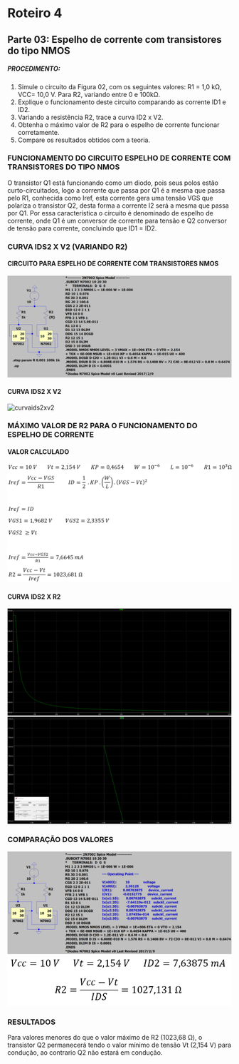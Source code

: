 # Roteiro 4

## Parte 03: Espelho de corrente com transistores do tipo NMOS

##### PROCEDIMENTO:

1. Simule o circuito da Figura 02, com os seguintes valores: R1 = 1,0 kΩ, VCC= 10,0 V. Para R2, variando entre 0 e 100kΩ.
2. Explique o funcionamento deste circuito comparando as corrente ID1 e ID2.
3. Variando a resistência R2, trace a curva ID2 x V2.
4. Obtenha o máximo valor de R2 para o espelho de corrente funcionar corretamente.
5. Compare os resultados obtidos com a teoria.

### FUNCIONAMENTO DO CIRCUITO ESPELHO DE CORRENTE COM TRANSISTORES DO TIPO NMOS

O transistor Q1 está funcionando como um diodo, pois seus polos estão curto-circuitados, logo a corrente que passa por Q1 é a mesma que passa pelo R1, conhecida como Iref, esta corrente gera uma tensão VGS que polariza o transistor Q2, desta forma a corrente I2 será a mesma que passa por Q1. Por essa característica o circuito é denominado de espelho de corrente, onde Q1 é um conversor de corrente para tensão e Q2 conversor de tensão para corrente, concluindo que ID1 = ID2.

### CURVA IDS2 X V2 (VARIANDO R2)

#### CIRCUITO PARA ESPELHO DE CORRENTE COM TRANSISTORES NMOS

![circuitocurvaids2xv22](/resources/imagens/relatorio4/parte3/circuitocurvaids2xv22.png)

#### CURVA IDS2 X V2

![curvaids2xv2](/resources/imagens/relatorio4/parte3/.png)

### MÁXIMO VALOR DE R2 PARA O FUNCIONAMENTO DO ESPELHO DE CORRENTE

#### VALOR CALCULADO

![maxvalorr](/resources/imagens/relatorio4/parte3/maxvalorr.png)

#### CURVA IDS2 X R2

![curvaids2xr2](/resources/imagens/relatorio4/parte3/curvaids2xr2.png)
![curvaids2xr22](/resources/imagens/relatorio4/parte3/curvaids2xr22.png)

### COMPARAÇÃO DOS VALORES

![comparacaovaloress](/resources/imagens/relatorio4/parte3/comparacaovaloress.png)
![comparacaovalores22](/resources/imagens/relatorio4/parte3/comparacaovalores22.png)

### RESULTADOS
Para valores menores do que o valor máximo de R2 (1023,68 Ω), o transistor Q2 permanecerá tendo o valor mínimo de tensão Vt (2,154 V) para condução, ao contrario Q2 não estará em condução.
